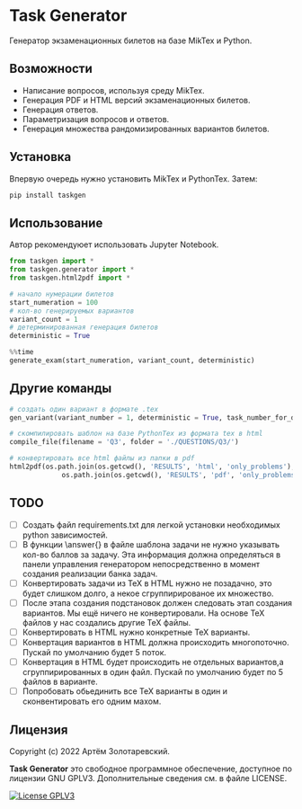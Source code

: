 Task Generator
===========

Генератор экзаменационных билетов на базе MikTex и Python.

Возможности
----------
- Написание вопросов, используя среду MikTex.
- Генерация PDF и HTML версий экзаменационных билетов.
- Генерация ответов.
- Параметризация вопросов и ответов.
- Генерация множества рандомизированных вариантов билетов.

Установка
----------

Впервую очередь нужно установить MikTex и PythonTex. Затем:

```python
pip install taskgen
```

Использование
----------
Автор рекомендуюет использовать Jupyter Notebook.

```python
from taskgen import *
from taskgen.generator import *
from taskgen.html2pdf import *

# начало нумерации билетов
start_numeration = 100
# кол-во генерируемых вариантов
variant_count = 1
# детерминированная генерация билетов
deterministic = True

%%time
generate_exam(start_numeration, variant_count, deterministic)
```

Другие команды
----------
```python
# создать один вариант в формате .tex
gen_variant(variant_number = 1, deterministic = True, task_number_for_deterministic=0)
```
```python
# cкомпилировать шаблон на базе PythonTex из формата tex в html
compile_file(filename = 'Q3', folder = './QUESTIONS/Q3/')
```
```python
# конвертировать все html файлы из папки в pdf
html2pdf(os.path.join(os.getcwd(), 'RESULTS', 'html', 'only_problems'), \
             os.path.join(os.getcwd(), 'RESULTS', 'pdf', 'only_problems'), in_one_page=True)
```

TODO
----------
- [ ] Создать файл requirements.txt для легкой установки необходимых python зависимостей.
- [ ] В функции \answer{} в файле шаблона задачи не нужно указывать кол-во баллов за задачу. Эта информация должна определяться в панели управления генератором непосредственно в момент создания реализации банка задач.
- [ ] Конвертировать задачи из TeX в HTML нужно не позадачно, это будет слишком долго, а некое сгруппирированое их множество. 
- [ ] После этапа создания подстановок должен следовать этап создания вариантов. Мы ещё ничего не конвертировали. На основе TeX файлов у нас создались другие ТеХ файлы.
- [ ] Конвертировать в HTML нужно конкретные TeX варианты. 
- [ ] Конвертация вариантов в HTML должна происходить многопоточно. Пускай по умолчанию будет 5 поток. 
- [ ] Конвертация в HTML будет происходить не отдельных вариантов,а сгруппирированных в один файл. Пускай по умолчанию будет по 5 файлов в варианте.
- [ ] Попробовать обьединить все ТеХ варианты в один и сконвентировать его одним махом. 

Лицензия
-------

Copyright (c) 2022 Артём Золотаревский.

**Task Generator** это свободное программное обеспечение, доступное по лицензии GNU GPLV3. Дополнительные
сведения см. в файле LICENSE.

[![License GPLV3](http://img.shields.io/badge/license-GPLV3-green.svg?style=flat)](https://github.com/metrazlot/taskgen/blob/main/LICENSE)
